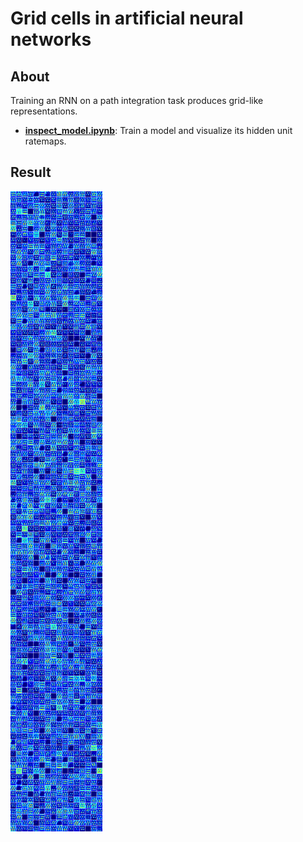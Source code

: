 # Grid cells in artificial neural networks

## About

Training an RNN on a path integration task produces grid-like representations. 


* [**inspect_model.ipynb**]():
  Train a model and visualize its hidden unit ratemaps.

## Result

![grid visualization](./docs/LSTM_hexagons.png)

